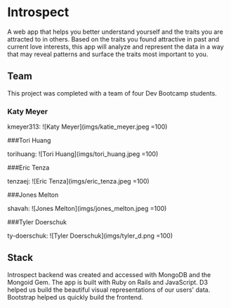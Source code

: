 # Introspect

A web app that helps you better understand yourself and the traits you are attracted to in others. Based on the traits you found attractive in past and current love interests, this app will analyze and represent the data in a way that may reveal patterns and surface the traits most important to you.

## Team

This project was completed with a team of four Dev Bootcamp students.

### Katy Meyer

kmeyer313:
![Katy Meyer](imgs/katie_meyer.jpeg =100)

###Tori Huang

torihuang:
![Tori Huang](imgs/tori_huang.jpeg =100)

###Eric Tenza

tenzaej:
![Eric Tenza](imgs/eric_tenza.jpeg =100)

###Jones Melton

shavah:
![Jones Melton](imgs/jones_melton.jpeg =100)

###Tyler Doerschuk

ty-doerschuk:
![Tyler Doerschuk](imgs/tyler_d.png =100)

## Stack

Introspect backend was created and accessed with MongoDB and the Mongoid Gem. The app is built with Ruby on Rails and JavaScript. D3 helped us build the beautiful visual representations of our users' data. Bootstrap helped us quickly build the frontend.

##